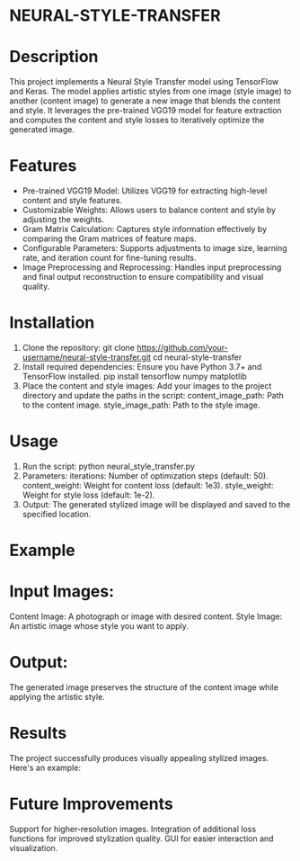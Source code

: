 # NEURAL-STYLE-TRANSFER

# Description
This project implements a Neural Style Transfer model using TensorFlow and Keras. The model applies artistic styles from one image (style image) to another (content image) to generate a new image that blends the content and style. It leverages the pre-trained VGG19 model for feature extraction and computes the content and style losses to iteratively optimize the generated image.

# Features
* Pre-trained VGG19 Model: Utilizes VGG19 for extracting high-level content and style features.
* Customizable Weights: Allows users to balance content and style by adjusting the weights.
* Gram Matrix Calculation: Captures style information effectively by comparing the Gram matrices of feature maps.
* Configurable Parameters: Supports adjustments to image size, learning rate, and iteration count for fine-tuning results.
* Image Preprocessing and Reprocessing: Handles input preprocessing and final output reconstruction to ensure compatibility and visual quality.

# Installation
1. Clone the repository:
   git clone https://github.com/your-username/neural-style-transfer.git
   cd neural-style-transfer
2. Install required dependencies: Ensure you have Python 3.7+ and TensorFlow installed.
   pip install tensorflow numpy matplotlib
3. Place the content and style images: Add your images to the project directory and update the paths in the script:
     content_image_path: Path to the content image.
     style_image_path: Path to the style image.

# Usage
1. Run the script:
   python neural_style_transfer.py
2. Parameters:
     iterations: Number of optimization steps (default: 50).
     content_weight: Weight for content loss (default: 1e3).
     style_weight: Weight for style loss (default: 1e-2).
3. Output: The generated stylized image will be displayed and saved to the specified location.

# Example

# Input Images:
Content Image: A photograph or image with desired content.
Style Image: An artistic image whose style you want to apply.

# Output:
The generated image preserves the structure of the content image while applying the artistic style.

# Results
The project successfully produces visually appealing stylized images. Here's an example:

# Future Improvements
Support for higher-resolution images.
Integration of additional loss functions for improved stylization quality.
GUI for easier interaction and visualization.


